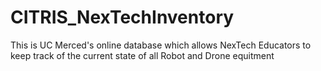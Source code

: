 # CITRIS_NexTechInventory
This is UC Merced's online database which allows NexTech Educators to keep track of the current state of all Robot and Drone equitment 
